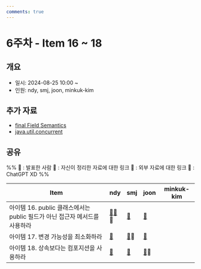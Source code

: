 ```yaml
---
comments: true
---
```

# 6주차 - Item 16 ~ 18

## 개요

- 일시: 2024-08-25 10:00 ~ 
- 인원: ndy, smj, joon, minkuk-kim

## 추가 자료
- [final Field Semantics](https://docs.oracle.com/javase/specs/jls/se14/html/jls-17.html#jls-17.5)
- [java.util.concurrent](https://docs.oracle.com/javase/7/docs/api/java/util/concurrent/package-summary.html)

## 공유
%% 
📢 : 발표한 사람
📄 : 자신이 정리한 자료에 대한 링크
🔗 : 외부 자료에 대한 링크
🤖 : ChatGPT XD
%%

| Item                                              | ndy                                                                         | smj                                                | joon                                                                                                         | minkuk-kim |
| ------------------------------------------------- | --------------------------------------------------------------------------- | -------------------------------------------------- | ------------------------------------------------------------------------------------------------------------ | ---------- |
| 아이템 16. public 클래스에서는 public 필드가 아닌 접근자 메서드를 사용하라 | [📄](docs/chapter04/item16/ndy.md)[🔗](https://jinjinyang.tistory.com/45)📢 | [📄](https://shinminjin.github.io/posts/item16/)   | [📄](https://wonjoon.gitbook.io/joons-til/books/effective-java/item-16.-accessor-methods-over-public-fields) |            |
| 아이템 17. 변경 가능성을 최소화하라                             | [🔗](https://jwkim96.tistory.com/302)                                       | [📄](https://shinminjin.github.io/posts/item17/)📢 | [📄](https://wonjoon.gitbook.io/joons-til/books/effective-java/item17.-minimize-mutability)                  |            |
| 아이템 18. 상속보다는 컴포지션을 사용하라                          | [🔗](https://colabear754.tistory.com/125)                                   | [📄](https://shinminjin.github.io/posts/item18/)   | [📄](https://wonjoon.gitbook.io/joons-til/books/effective-java/item18.-composition-over-inherentance)📢      |            |
